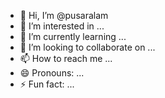 - 👋 Hi, I’m @pusaralam
- 👀 I’m interested in ...
- 🌱 I’m currently learning ...
- 💞️ I’m looking to collaborate on ...
- 📫 How to reach me ...
- 😄 Pronouns: ...
- ⚡ Fun fact: ...

<!---
pusaralam/pusaralam is a ✨ special ✨ repository because its `README.md` (this file) appears on your GitHub profile.
You can click the Preview link to take a look at your changes.
--->
